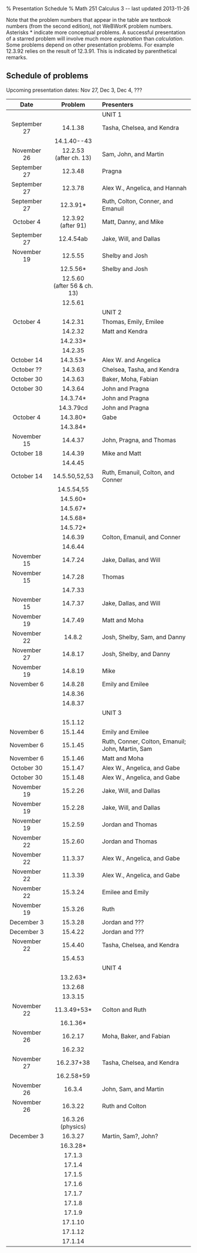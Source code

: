 % Presentation Schedule
% Math 251 Calculus 3 -- last updated 2013-11-26

Note that the problem numbers that appear in the table are textbook numbers
(from the second edition), not WeBWorK problem numbers. Asterisks * indicate
more conceptual problems. A successful presentation of a starred problem will
involve much more *explanation* than *calculation*. Some problems depend on
other presentation problems. For example 12.3.92 relies on the result of
12.3.91. This is indicated by parenthetical remarks.

## Schedule of problems 

Upcoming presentation dates: Nov 27, Dec 3, Dec 4, ???

|      Date       | Problem                              |                Presenters               |
|:---------------:|:------------------------------------:|:----------------------------------------|
|                 |                                      | UNIT 1                                  |
| September 27    | 14.1.38                              | Tasha, Chelsea, and Kendra              |
|                 | 14.1.40--43                          |                                         |
| November 26     | 12.2.53 <br /> (after ch. 13)        | Sam, John, and Martin                   |
| September 27    | 12.3.48                              | Pragna                                  |
| September 27    | 12.3.78 <!-- omit next year -->      | Alex W., Angelica, and Hannah           |
| September 27    | 12.3.91*                             | Ruth, Colton, Conner, and Emanuil       |
| October 4       | 12.3.92 <br /> (after 91)            | Matt, Danny, and Mike                   |
| September 27    | 12.4.54ab                            | Jake, Will, and Dallas                  |
| November 19     | 12.5.55                              | Shelby and Josh                         |
|                 | 12.5.56*                             | Shelby and Josh                         |
|                 | 12.5.60 <br /> (after 56 & ch. 13)   |                                         |
|                 | 12.5.61                              |                                         |
|                 |                                      | UNIT 2                                  |
| October 4       | 14.2.31                              | Thomas, Emily, Emilee                   |
|                 | 14.2.32                              | Matt and Kendra                         |
|                 | 14.2.33*                             |                                         |
|                 | 14.2.35                              |                                         |
| October 14      | 14.3.53*                             | Alex W. and Angelica                    |
| October ??      | 14.3.63                              | Chelsea, Tasha, and Kendra              |
| October 30      | 14.3.63                              | Baker, Moha, Fabian                     |
| October 30      | 14.3.64                              | John and Pragna                         |
|                 | 14.3.74*                             | John and Pragna                         |
|                 | 14.3.79cd                            | John and Pragna                         |
| October 4       | 14.3.80*                             | Gabe                                    |
|                 | 14.3.84*                             |                                         |
| November 15     | 14.4.37                              | John, Pragna, and Thomas                |
| October 18      | 14.4.39                              | Mike and Matt                           |
|                 | 14.4.45                              |                                         |
| October 14      | 14.5.50,52,53                        | Ruth, Emanuil, Colton, and Conner       |
|                 | 14.5.54,55                           |                                         |
|                 | 14.5.60*                             |                                         |
|                 | 14.5.67*                             |                                         |
|                 | 14.5.68*                             |                                         |
|                 | 14.5.72*                             |                                         |
|                 | 14.6.39                              | Colton, Emanuil, and Conner             |
|                 | 14.6.44                              |                                         |
| November 15     | 14.7.24                              | Jake, Dallas, and Will                  |
| November 15     | 14.7.28                              | Thomas                                  |
|                 | 14.7.33                              |                                         |
| November 15     | 14.7.37                              | Jake, Dallas, and Will                  |
| November 19     | 14.7.49                              | Matt and Moha                           |
| November 22     | 14.8.2                               | Josh, Shelby, Sam, and Danny            |
| November 27     | 14.8.17                              | Josh, Shelby, and Danny                 |
| November 19     | 14.8.19                              | Mike                                    |
| November 6      | 14.8.28                              | Emily and Emilee                        |
|                 | 14.8.36                              |                                         |
|                 | 14.8.37                              |                                         |
|                 |                                      | UNIT 3                                  |
|                 | 15.1.12                              |                                         |
| November 6      | 15.1.44                              | Emily and Emilee                        |
| November 6      | 15.1.45                              | Ruth, Conner, Colton, Emanuil; John, Martin, Sam |
| November 6      | 15.1.46                              | Matt and Moha                           |
| October 30      | 15.1.47                              | Alex W., Angelica, and Gabe             |
| October 30      | 15.1.48                              | Alex W., Angelica, and Gabe             |
| November 19     | 15.2.26                              | Jake, Will, and Dallas                  |
| November 19     | 15.2.28                              | Jake, Will, and Dallas                  |
| November 19     | 15.2.59                              | Jordan and Thomas                       |
| November 22     | 15.2.60                              | Jordan and Thomas                       |
| November 22     | 11.3.37                              | Alex W., Angelica, and Gabe             |
| November 22     | 11.3.39                              | Alex W., Angelica, and Gabe             |
| November 22     | 15.3.24                              | Emilee and Emily                        |
| November 19     | 15.3.26                              | Ruth                                    |
| December 3      | 15.3.28                              | Jordan and ???                          |
| December 3      | 15.4.22                              | Jordan and ???                          |
| November 22     | 15.4.40                              | Tasha, Chelsea, and Kendra              |
|                 | 15.4.53                              |                                         |
|                 |                                      | UNIT 4                                  |
|                 | 13.2.63*                             |                                         |
|                 | 13.2.68                              |                                         |
|                 | 13.3.15                              |                                         |
| November 22     | 11.3.49+53*                          | Colton and Ruth                         |
|                 | 16.1.36*                             |                                         |
| November 26     | 16.2.17                              | Moha, Baker, and Fabian                 |
|                 | 16.2.32                              |                                         |
| November 27     | 16.2.37+38                           | Tasha, Chelsea, and Kendra              |
|                 | 16.2.58+59                           |                                         |
| November 26     | 16.3.4                               | John, Sam, and Martin                   |
| November 26     | 16.3.22                              | Ruth and Colton                         |
|                 | 16.3.26 (physics)                    |                                         |
| December 3      | 16.3.27                              | Martin, Sam?, John?                     |
|                 | 16.3.28*                             |                                         |
|                 | 17.1.3                               |                                         |
|                 | 17.1.4                               |                                         |
|                 | 17.1.5                               |                                         |
|                 | 17.1.6                               |                                         |
|                 | 17.1.7                               |                                         |
|                 | 17.1.8                               |                                         |
|                 | 17.1.9                               |                                         |
|                 | 17.1.10                              |                                         |
|                 | 17.1.12                              |                                         |
|                 | 17.1.14                              |                                         |

<!-- |                 | 11.1.87                              |                                         | -->
<!-- |                 | 11.2.25                              |                                         | -->
<!-- |                 | 11.2.31                              |                                         | -->
<!-- |                 | 11.2.32                              |                                         | -->
<!-- |                 | 13.3.29                              |                                         | -->
<!-- |                 | 13.3.32                              |                                         | -->
<!-- |                 | 13.4.22                              |                                         | -->
<!-- |                 | 13.4.23                              |                                         | -->
<!-- |                 | 13.4.24                              |                                         | -->
<!-- |                 | 13.4.28*                             |                                         | -->
<!-- |                 | 13.4.34                              |                                         | -->
<!-- |                 | 13.4.42                              |                                         | -->
<!-- |                 | 13.4.70*                             |                                         | -->
<!-- |                 | 13.4.71* (after 70)                  |                                         | -->
<!-- |                 | 13.5.24                              |                                         | -->
<!-- |                 | 13.5.52                              |                                         | -->
<!-- |                 | 13.5.53                              |                                         | -->

























